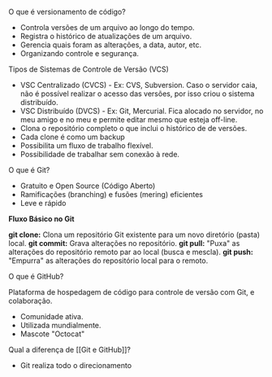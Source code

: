 O que é versionamento de código?

- Controla versões de um arquivo ao longo do tempo.
- Registra o histórico de atualizações de um arquivo.
- Gerencia quais foram as alterações, a data, autor, etc.
- Organizando controle e segurança.

Tipos de Sistemas de Controle de Versão (VCS)

- VSC Centralizado (CVCS) - Ex: CVS, Subversion.
Caso o servidor caia, não é possível realizar o acesso das versões, por isso criou o sistema distribuído.
- VSC Distribuído (DVCS) - Ex: Git, Mercurial.
Fica alocado no servidor, no meu amigo e no meu e permite editar mesmo que esteja off-line.
- Clona o repositório completo o que inclui o histórico de de versões.
- Cada clone é como um backup
- Possibilita um fluxo de trabalho flexível.
- Possibilidade de trabalhar sem conexão à rede.

O que é Git?

- Gratuito e Open Source (Código Aberto)
- Ramificações (branching) e fusões (mering) eficientes
- Leve e rápido

**Fluxo Básico no Git**

**git clone:** Clona um repositório Git existente para um novo diretório (pasta) local.
**git commit:** Grava alterações no repositório.
**git pull:** "Puxa" as alterações do repositório remoto par ao local (busca e mescla).
**git push:** "Empurra" as alterações do repositório local para o remoto.

O que é GitHub?

Plataforma de hospedagem de código para controle de versão com Git, e colaboração.

- Comunidade ativa.
- Utilizada mundialmente.
- Mascote "Octocat"
 
Qual a diferença de [[Git e GitHub]]?

- Git realiza todo o direcionamento  

